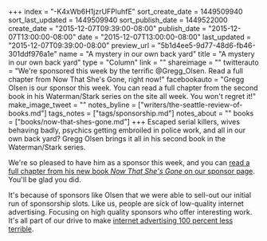 +++
index = "-K4xWb6H1jzrUFPluhfE"
sort_create_date = 1449509940
sort_last_updated = 1449509940
sort_publish_date = 1449522000
create_date = "2015-12-07T09:39:00-08:00"
publish_date = "2015-12-07T13:00:00-08:00"
date = "2015-12-07T13:00:00-08:00"
last_updated = "2015-12-07T09:39:00-08:00"
preview_url = "5b1d4ee5-9d77-48d6-fb46-301ddf976a1e"
name = "A mystery in our own back yard"
title = "A mystery in our own back yard"
type = "Column"
link = ""
shareimage = ""
twitterauto = "We're sponsored this week by the terrific @Gregg_Olsen. Read a full chapter from Now That She's Gone, right now!"
facebookauto = "Gregg Olsen is our sponsor this week. You can read a full chapter from the second book in his Waterman/Stark series on the site all week. You won't regret it!"
make_image_tweet = ""
notes_byline = ["writers/the-seattle-review-of-books.md"]
tags_notes = ["tags/sponsorship.md"]
notes_about = ""
books = ["books/now-that-shes-gone.md"]
+++
Escaped serial killers, wives behaving badly, psychics getting embroiled in police work, and all in our own back yard? Gregg Olsen brings it all in his second book in the Waterman/Stark series. 

We're so pleased to have him as a sponsor this week, and you can [read a full chapter from his new book _Now That She's Gone_ on our sponsor page](http://seattlereviewofbooks.com/sponsorships). You'll be glad you did.

It's because of sponsors like Olsen that we were able to sell-out our initial run of sponsorship slots. Like us, people are sick of low-quality internet advertising. Focusing on high quality sponsors who offer interesting work. It's all part of our drive to make [internet advertising 100 percent less terrible](http://seattlereviewofbooks.com/notes/2015/08/05/help-us-make-internet-advertisements-100-percent-less-terrible/). 